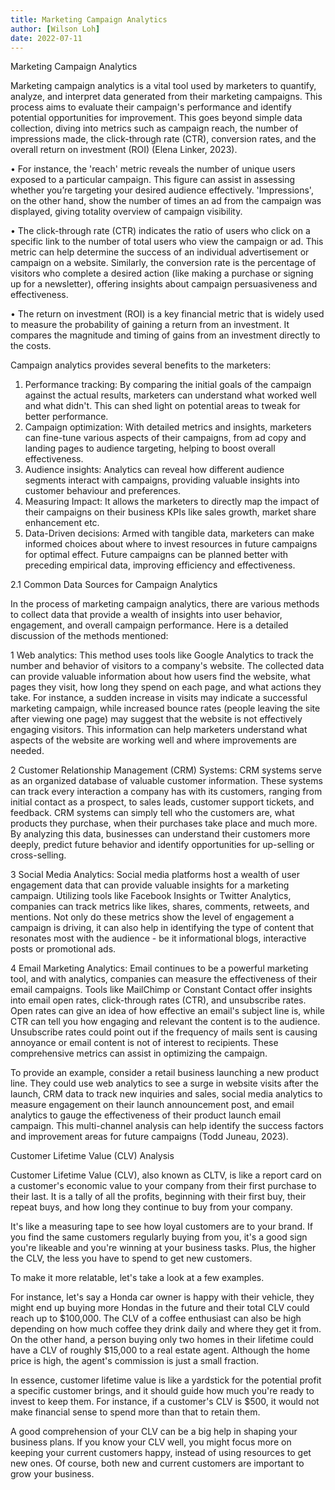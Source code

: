 ```yaml
---
title: Marketing Campaign Analytics
author: [Wilson Loh]
date: 2022-07-11
---
```


Marketing Campaign Analytics

Marketing campaign analytics is a vital tool used by marketers to quantify, analyze, and interpret data generated from their marketing campaigns. This process aims to evaluate their campaign's performance and identify potential opportunities for improvement. This goes beyond simple data collection, diving into metrics such as campaign reach, the number of impressions made, the click-through rate (CTR), conversion rates, and the overall return on investment (ROI) (Elena Linker, 2023).

•	For instance, the 'reach' metric reveals the number of unique users exposed to a particular campaign. This figure can assist in assessing whether you’re targeting your desired audience effectively. 'Impressions', on the other hand, show the number of times an ad from the campaign was displayed, giving totality overview of campaign visibility.

•	The click-through rate (CTR) indicates the ratio of users who click on a specific link to the number of total users who view the campaign or ad. This metric can help determine the success of an individual advertisement or campaign on a website. Similarly, the conversion rate is the percentage of visitors who complete a desired action (like making a purchase or signing up for a newsletter), offering insights about campaign persuasiveness and effectiveness.

•	The return on investment (ROI) is a key financial metric that is widely used to measure the probability of gaining a return from an investment. It compares the magnitude and timing of gains from an investment directly to the costs.

Campaign analytics provides several benefits to the marketers:

1.	Performance tracking: By comparing the initial goals of the campaign against the actual results, marketers can understand what worked well and what didn't. This can shed light on potential areas to tweak for better performance.
2.	Campaign optimization: With detailed metrics and insights, marketers can fine-tune various aspects of their campaigns, from ad copy and landing pages to audience targeting, helping to boost overall effectiveness.
3.	Audience insights: Analytics can reveal how different audience segments interact with campaigns, providing valuable insights into customer behaviour and preferences.
4.	Measuring Impact: It allows the marketers to directly map the impact of their campaigns on their business KPIs like sales growth, market share enhancement etc.
5.	Data-Driven decisions: Armed with tangible data, marketers can make informed choices about where to invest resources in future campaigns for optimal effect. Future campaigns can be planned better with preceding empirical data, improving efficiency and effectiveness.


2.1 Common Data Sources for Campaign Analytics

In the process of marketing campaign analytics, there are various methods to collect data that provide a wealth of insights into user behavior, engagement, and overall campaign performance. Here is a detailed discussion of the methods mentioned:

1	Web analytics: This method uses tools like Google Analytics to track the number and behavior of visitors to a company's website. The collected data can provide valuable information about how users find the website, what pages they visit, how long they spend on each page, and what actions they take. For instance, a sudden increase in visits may indicate a successful marketing campaign, while increased bounce rates (people leaving the site after viewing one page) may suggest that the website is not effectively engaging visitors. This information can help marketers understand what aspects of the website are working well and where improvements are needed.

2	Customer Relationship Management (CRM) Systems: CRM systems serve as an organized database of valuable customer information. These systems can track every interaction a company has with its customers, ranging from initial contact as a prospect, to sales leads, customer support tickets, and feedback. CRM systems can simply tell who the customers are, what products they purchase, when their purchases take place and much more. By analyzing this data, businesses can understand their customers more deeply, predict future behavior and identify opportunities for up-selling or cross-selling.

3	Social Media Analytics: Social media platforms host a wealth of user engagement data that can provide valuable insights for a marketing campaign. Utilizing tools like Facebook Insights or Twitter Analytics, companies can track metrics like likes, shares, comments, retweets, and mentions. Not only do these metrics show the level of engagement a campaign is driving, it can also help in identifying the type of content that resonates most with the audience - be it informational blogs, interactive posts or promotional ads.

4	Email Marketing Analytics: Email continues to be a powerful marketing tool, and with analytics, companies can measure the effectiveness of their email campaigns. Tools like MailChimp or Constant Contact offer insights into email open rates, click-through rates (CTR), and unsubscribe rates. Open rates can give an idea of how effective an email's subject line is, while CTR can tell you how engaging and relevant the content is to the audience. Unsubscribe rates could point out if the frequency of mails sent is causing annoyance or email content is not of interest to recipients. These comprehensive metrics can assist in optimizing the campaign.

To provide an example, consider a retail business launching a new product line. They could use web analytics to see a surge in website visits after the launch, CRM data to track new inquiries and sales, social media analytics to measure engagement on their launch announcement post, and email analytics to gauge the effectiveness of their product launch email campaign. This multi-channel analysis can help identify the success factors and improvement areas for future campaigns (Todd Juneau, 2023).


Customer Lifetime Value (CLV) Analysis

Customer Lifetime Value (CLV), also known as CLTV, is like a report card on a customer's economic value to your company from their first purchase to their last. It is a tally of all the profits, beginning with their first buy, their repeat buys, and how long they continue to buy from your company.

It's like a measuring tape to see how loyal customers are to your brand. If you find the same customers regularly buying from you, it's a good sign you're likeable and you're winning at your business tasks. Plus, the higher the CLV, the less you have to spend to get new customers.

To make it more relatable, let's take a look at a few examples.

For instance, let's say a Honda car owner is happy with their vehicle, they might end up buying more Hondas in the future and their total CLV could reach up to $100,000. The CLV of a coffee enthusiast can also be high depending on how much coffee they drink daily and where they get it from. On the other hand, a person buying only two homes in their lifetime could have a CLV of roughly $15,000 to a real estate agent. Although the home price is high, the agent's commission is just a small fraction.

In essence, customer lifetime value is like a yardstick for the potential profit a specific customer brings, and it should guide how much you're ready to invest to keep them. For instance, if a customer's CLV is $500, it would not make financial sense to spend more than that to retain them.

A good comprehension of your CLV can be a big help in shaping your business plans. If you know your CLV well, you might focus more on keeping your current customers happy, instead of using resources to get new ones. Of course, both new and current customers are important to grow your business.



 